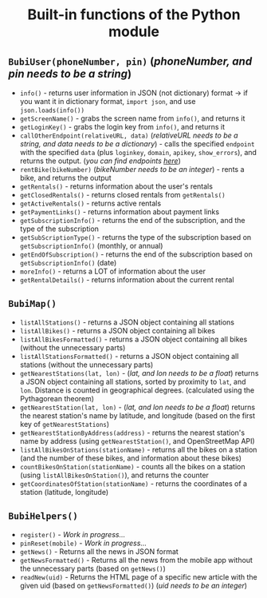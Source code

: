 # <p align="center">Built-in functions of the Python module</p>

## `BubiUser(phoneNumber, pin)` (*phoneNumber, and pin needs to be a string*)

- `info()` - returns user information in JSON (not dictionary) format -> if you want it in dictionary format, `import json`, and use `json.loads(info())`
- `getScreenName()` - grabs the screen name from `info()`, and returns it
- `getLoginKey()` - grabs the login key from `info()`, and returns it
- `callOtherEndpoint(relativeURL, data)` (*relativeURL needs to be a string, and data needs to be a dictionary*) - calls the specified `endpoint` with the specified `data` (plus `loginkey`, `domain`, `apikey`, `show_errors`), and returns the output. (*you can find endpoints [here](https://github.com/h0chi/nextbike-api-reverse-engineering)*)
- `rentBike(bikeNumber)` (*bikeNumber needs to be an integer*) - rents a bike, and returns the output
- `getRentals()` - returns information about the user's rentals
- `getClosedRentals()` - returns closed rentals from `getRentals()`
- `getActiveRentals()` - returns active rentals
- `getPaymentLinks()` - returns information about payment links
- `getSubscriptionInfo()` - returns the end of the subscription, and the type of the subscription
- `getSubScriptionType()` - returns the type of the subscription based on `getSubscriptionInfo()` (monthly, or annual)
- `getEndOfSubscription()` - returns the end of the subscription based on `getSubscriptionInfo()` (date)
- `moreInfo()` - returns a LOT of information about the user
- `getRentalDetails()` - returns information about the current rental

## `BubiMap()`

- `listAllStations()` - returns a JSON object containing all stations
- `listAllBikes()` - returns a JSON object containing all bikes
- `listAllBikesFormatted()` - returns a JSON object containing all bikes (without the unnecessary parts)
- `listAllStationsFormatted()` - returns a JSON object containing all stations (without the unnecessary parts)
- `getNearestStations(lat, lon)` - (*lat, and lon needs to be a float*) returns a JSON object containing all stations, sorted by proximity to `lat`, and `lon`. Distance is counted in geographical degrees. (calculated using the Pythagorean theorem)
- `getNearestStation(lat, lon)` - (*lat, and lon needs to be a float*) returns the nearest station's name by latitude, and longitude (based on the first key of `getNearestStations`)
- `getNearestStationByAddress(address)` - returns the nearest station's name by address (using `getNearestStation()`, and OpenStreetMap API)
- `listAllBikesOnStations(stationName)` - returns all the bikes on a station (and the number of these bikes, and information about these bikes)
- `countBikesOnStation(stationName)` - counts all the bikes on a station (using `listAllBikesOnStation()`), and returns the counter
- `getCoordinatesOfStation(stationName)` - returns the coordinates of a station (latitude, longitude)

## `BubiHelpers()`

- `register()` - *Work in progress...*
- `pinReset(mobile)` - *Work in progress...*
- `getNews()` - Returns all the news in JSON format
- `getNewsFormatted()` - Returns all the news from the mobile app without the unnecessary parts (based on `getNews()`)
- `readNew(uid)` - Returns the HTML page of a specific new article with the given uid (based on `getNewsFormatted()`) (*uid needs to be an integer*)
